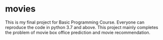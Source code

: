 # movies
This is my final project for Basic Programming Course.
Everyone can reproduce the code in python 3.7 and above.
This project mainly completes the problem of movie box office prediction and movie recommendation.
